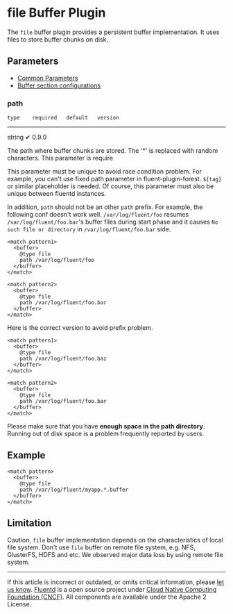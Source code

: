 # file Buffer Plugin

The `file` buffer plugin provides a persistent buffer implementation. It
uses files to store buffer chunks on disk.


## Parameters

-   [Common Parameters](/configuration/plugin-common-parameters.md)
-   [Buffer section configurations](/configuration/buffer-section.md)


### path

    type    required   default   version
  -------- ---------- --------- ---------
   string      ✔                  0.9.0

The path where buffer chunks are stored. The '\*' is replaced with
random characters. This parameter is require

This parameter must be unique to avoid race condition problem. For
example, you can't use fixed path parameter in fluent-plugin-forest.
`${tag}` or similar placeholder is needed. Of course, this parameter
must also be unique between fluentd instances.

In addition, `path` should not be an other `path` prefix. For example,
the following conf doesn't work well. `/var/log/fluent/foo` resumes
`/var/log/fluent/foo.bar`'s buffer files during start phase and it
causes `No such file or directory` in `/var/log/fluent/foo.bar` side.

``` {.CodeRay}
<match pattern1>
  <buffer>
    @type file
    path /var/log/fluent/foo
  </buffer>
</match>

<match pattern2>
  <buffer>
    @type file
    path /var/log/fluent/foo.bar
  </buffer>
</match>
```

Here is the correct version to avoid prefix problem.

``` {.CodeRay}
<match pattern1>
  <buffer>
    @type file
    path /var/log/fluent/foo.baz
  </buffer>
</match>

<match pattern2>
  <buffer>
    @type file
    path /var/log/fluent/foo.bar
  </buffer>
</match>
```

Please make sure that you have **enough space in the path directory**.
Running out of disk space is a problem frequently reported by users.


## Example

``` {.CodeRay}
<match pattern>
  <buffer>
    @type file
    path /var/log/fluent/myapp.*.buffer
  </buffer>
</match>
```


## Limitation

Caution, `file` buffer implementation depends on the characteristics of
local file system. Don't use `file` buffer on remote file system, e.g.
NFS, GlusterFS, HDFS and etc. We observed major data loss by using
remote file system.


------------------------------------------------------------------------

If this article is incorrect or outdated, or omits critical information, please [let us know](https://github.com/fluent/fluentd-docs/issues?state=open).
[Fluentd](http://www.fluentd.org/) is a open source project under [Cloud Native Computing Foundation (CNCF)](https://cncf.io/). All components are available under the Apache 2 License.
